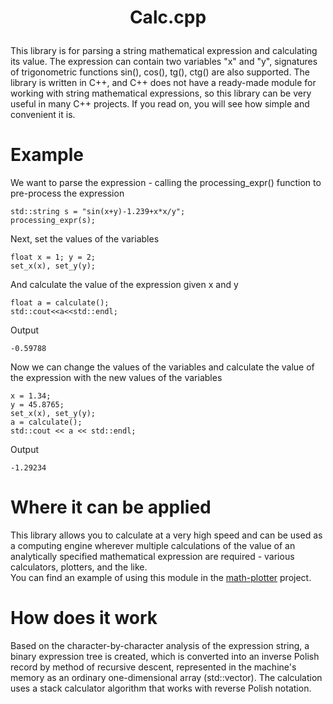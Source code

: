 # <p style="text-align: center;">Calc.cpp</p>

This library is for parsing a string mathematical expression and calculating its value. The expression can contain two variables "x" and "y", signatures of trigonometric functions sin(), cos(), tg(), ctg() are also supported. The library is written in C++, and C++ does not have a ready-made module for working with string mathematical expressions, so this library can be very useful in many C++ projects. If you read on, you will see how simple and convenient it is.   

# Example

We want to parse the expression - calling the processing_expr() function to pre-process the expression   

    std::string s = "sin(x+y)-1.239+x*x/y";
    processing_expr(s);
    
Next, set the values of the variables   

    float x = 1; y = 2;
    set_x(x), set_y(y);
    
And calculate the value of the expression given x and y   

    float a = calculate();
    std::cout<<a<<std::endl;
    
Output

    -0.59788
    
Now we can change the values of the variables and calculate the value of the expression with the new values of the variables   

    x = 1.34;
	y = 45.8765;
	set_x(x), set_y(y);
	a = calculate();
	std::cout << a << std::endl;
    
Output   

    -1.29234
    
# Where it can be applied

This library allows you to calculate at a very high speed and can be used as a computing engine wherever multiple calculations of the value of an analytically specified mathematical expression are required - various calculators, plotters, and the like.   
You can find an example of using this module in the [math-plotter](https://github.com/ft-290008buchok/Math-Plotter) project.   

# How does it work

Based on the character-by-character analysis of the expression string, a binary expression tree is created, which is converted into an inverse Polish record by method of recursive descent, represented in the machine's memory as an ordinary one-dimensional array (std::vector). The calculation uses a stack calculator algorithm that works with reverse Polish notation.
    
